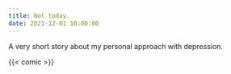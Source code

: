 ```yaml
---
title: Not today.
date: 2021-12-01 10:00:00
---
```

A very short story about my personal approach with depression.
<!--more-->

{{< comic >}}